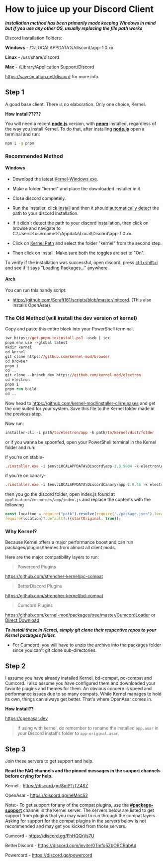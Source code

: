 # How to juice up your Discord Client

**_Installation method has been primarily made keeping Windows in mind but if you use any other OS, usually replacing the file path works_**

Discord Installation Folders:

**Windows** - /%LOCALAPPDATA%/discord/app-1.0.xx

**Linux** - /usr/share/discord

**Mac** - /Library/Application Support/Discord

<https://savelocation.net/discord> for more info.

## Step 1

A good base client. There is no elaboration. Only one choice, Kernel.

**How install?????**

You will need a recent [**node.js**](https://nodejs.org/) version, with [**pnpm**](https://pnpm.io) installed, regardless of the way you install Kernel.
To do that, after installing [**node.js**](https://nodejs.org/) open a terminal and run:

```sh
npm i -g pnpm
```

### Recommended Method

#### Windows

- Download the latest [Kernel-Windows.exe](https://github.com/strencher-kernel/gui-installer/releases/latest).

- Make a folder "kernel" and place the downloaded installer in it.

- Close discord completely.

- Run the installer, click [Install](https://i.imgur.com/SJjbt0P.png) and then it should [automatically detect](https://i.imgur.com/hOQFuSu.png) the path to your discord installation.

- If it didn't detect the path to your discord installation, then click on browse and navigate to C:\Users\%username%\Appdata\Local\Discord\app-1.0.xx.

- Click on [Kernel Path](https://i.imgur.com/zH6bBgf.png) and select the folder "kernel" from the second step.

- Then click on Install. Make sure both the toggles are set to "On".

To verify if the installation was successful, open discord, press [ctrl+shift+i](https://pastebin.com/6yyJgwGS) and see if it says "Loading Packages..." anywhere.

#### Arch

You can run this handy script:

- <https://github.com/Scraft161/scripts/blob/master/initcord>. (This also installs OpenAsar).

### The Old Method (will install the dev version of kernel)

Copy and paste this entire block into your PowerShell terminal.

```ps
iwr https://get.pnpm.io/install.ps1 -useb | iex
pnpm env use --global latest
mkdir kernel
cd kernel
git clone https://github.com/kernel-mod/browser
cd browser
pnpm i
cd ..
git clone --branch dev https://github.com/kernel-mod/electron
cd electron
pnpm i
pnpm run build
cd ..
```

Now head to <https://github.com/kernel-mod/installer-cli/releases> and get the one suited for your system.
Save this file to the Kernel folder made in the previous step.

Now run:

```ps
installer-cli -i path/to/electron/app -k path/to/kernel/dist/folder
```

or if you wanna be spoonfed, open your PowerShell terminal in the Kernel folder and run:

if you're on stable-

```ps
./installer.exe -i $env:LOCALAPPDATA\Discord\app-1.0.9004 -k electron\dist
```

if you're on canary-

```ps
./installer.exe -i $env:LOCALAPPDATA\DiscordCanary\app-1.0.46 -k electron\dist
```

then you go the discord folder, open index.js found at `application/resources/app/index.js` and replace the contents with the following

```js
const location = require("path").resolve(require("./package.json").location, "kernel.asar");
require(location)?.default?.({startOriginal: true});
```

### Why Kernel?

Because Kernel offers a major performance boost and can run packages/plugins/themes from almost all client mods.

Here are the major compatibility layers to run:

> Powercord Plugins

<https://github.com/strencher-kernel/pc-compat>

> BetterDiscord Plugins

<https://github.com/strencher-kernel/bd-compat>

> Cumcord Plugins

<https://github.com/kernel-mod/packages/tree/master/CumcordLoader> or [Direct Download](https://download-directory.github.io/?url=https%3A%2F%2Fgithub.com%2Fkernel-mod%2Fpackages%2Ftree%2Fmaster%2FCumcordLoader)

**_To install these in Kernel, simply git clone their respective repos to your Kernel packages folder._**

- For Cumcord, you will have to unzip the archive into the packages folder since you can't git clone sub-directories.

## Step 2

I assume you have already installed Kernel, bd-compat, pc-compat and Cumcord. I also assume you have configured them and downloaded your favorite plugins and themes for them. An obvious concern is speed and performance issues due to so many compats. While Kernel manages to hold its own, things can always get better. That's where OpenAsar comes in.

**How Install??**

<https://openasar.dev>

> If using with kernel, do remember to rename the installed `app.asar` in your Discord install's folder to `app-original.asar`.

## Step 3

Join these servers to get support and help.

**Read the FAQ channels and the pinned messages in the support channels before crying for help.**

Kernel - <https://discord.gg/8mPTjTZ4SZ>

OpenAsar - <https://discord.gg/neMncS2>

Note:-
To get support for any of the compat plugins, use the [**#package-support**](https://discord.com/channels/891039687785996328/891053581136982056) channel in the Kernel server.
The servers below are listed to get support from plugins that you may want to run through the compat layers.
Asking for support for the compat plugins in the servers below is not recommended and may get you kicked from those servers.

Cumcord - <https://discord.gg/FhHQQrVs7U>

BetterDiscord - <https://discord.com/invite/0Tmfo5ZbORCRqbAd>

Powercord - <https://discord.gg/powercord>
